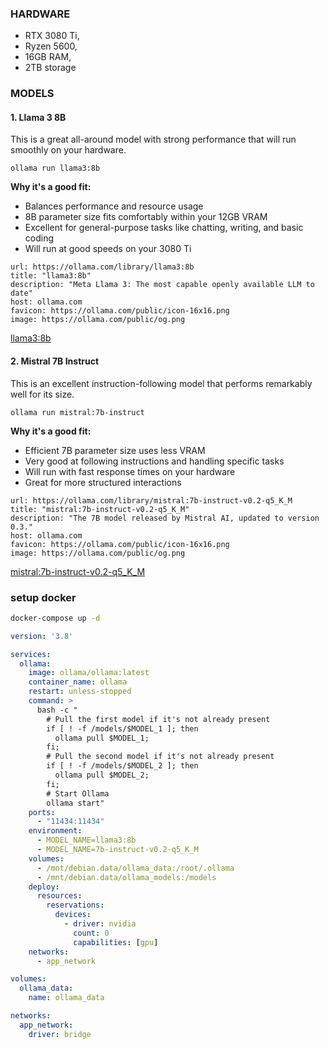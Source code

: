 
### HARDWARE
- RTX 3080 Ti,
- Ryzen 5600,
- 16GB RAM,
- 2TB storage

### MODELS

#### 1. Llama 3 8B

This is a great all-around model with strong performance that will run smoothly on your hardware.

```
ollama run llama3:8b
```

**Why it's a good fit:**

- Balances performance and resource usage
- 8B parameter size fits comfortably within your 12GB VRAM
- Excellent for general-purpose tasks like chatting, writing, and basic coding
- Will run at good speeds on your 3080 Ti


```cardlink
url: https://ollama.com/library/llama3:8b
title: "llama3:8b"
description: "Meta Llama 3: The most capable openly available LLM to date"
host: ollama.com
favicon: https://ollama.com/public/icon-16x16.png
image: https://ollama.com/public/og.png
```
[llama3:8b](https://ollama.com/library/llama3:8b)

#### 2. Mistral 7B Instruct

This is an excellent instruction-following model that performs remarkably well for its size.

```
ollama run mistral:7b-instruct
```

**Why it's a good fit:**

- Efficient 7B parameter size uses less VRAM
- Very good at following instructions and handling specific tasks
- Will run with fast response times on your hardware
- Great for more structured interactions


```cardlink
url: https://ollama.com/library/mistral:7b-instruct-v0.2-q5_K_M
title: "mistral:7b-instruct-v0.2-q5_K_M"
description: "The 7B model released by Mistral AI, updated to version 0.3."
host: ollama.com
favicon: https://ollama.com/public/icon-16x16.png
image: https://ollama.com/public/og.png
```
[mistral:7b-instruct-v0.2-q5_K_M](https://ollama.com/library/mistral:7b-instruct-v0.2-q5_K_M)

### setup docker

```bash
docker-compose up -d

```

```yml
version: '3.8'

services:
  ollama:
    image: ollama/ollama:latest
    container_name: ollama
    restart: unless-stopped
	command: >
      bash -c "
        # Pull the first model if it's not already present
        if [ ! -f /models/$MODEL_1 ]; then
          ollama pull $MODEL_1;
        fi;
        # Pull the second model if it's not already present
        if [ ! -f /models/$MODEL_2 ]; then
          ollama pull $MODEL_2;
        fi;
        # Start Ollama
        ollama start"
    ports:
      - "11434:11434"
    environment:
      - MODEL_NAME=llama3:8b
      - MODEL_NAME=7b-instruct-v0.2-q5_K_M
    volumes:
      - /mnt/debian.data/ollama_data:/root/.ollama
      - /mnt/debian.data/ollama_models:/models
    deploy:
      resources:
        reservations:
          devices:
            - driver: nvidia
              count: 0
              capabilities: [gpu]
    networks:
      - app_network

volumes:
  ollama_data:
	name: ollama_data

networks:
  app_network:
    driver: bridge
```
